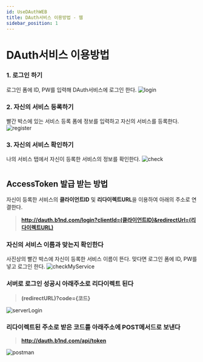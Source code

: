 ```yaml
---
id: UseDAuthWEB
title: DAuth서비스 이용방법 - 웹
sidebar_position: 1
---
```



# <a>DAuth서비스 이용방법</a>
### 1. 로그인 하기
로그인 폼에 ID, PW를 입력해 DAuth서비스에 로그인 한다.
![login](/img/DAuth/DAuthLogin.png)

### 2. 자신의 서비스 등록하기
빨간 박스에 있는 서비스 등록 폼에 정보를 입력하고 자신의 서비스를 등록한다.
![register](/img/DAuth/RegisterService.png)

### 3. 자신의 서비스 확인하기
나의 서비스 탭에서 자신이 등록한 서비스의 정보를 확인한다.
![check](/img/DAuth/CheckService.png)


# 

## <a>AccessToken 발급 받는 방법</a>
자신이 등록한 서비스의 **클라이언트ID** 및 **리다이렉트URL**을 이용하여 아래의 주소로 연결한다.
>**http://dauth.b1nd.com/login?clientId=(클라이언트ID)&redirectUrl=(리다이렉트URL)**

### 자신의 서비스 이름과 맞는지 확인한다
사진상의 빨간 박스에 자신이 등록한 서비스 이름이 뜬다. 맞다면 로그인 폼에 ID, PW를 넣고 로그인 한다.
![checkMyService](/img/DAuth/CheckMyService.png)

### 서버로 로그인 성공시 아래주소로 리다이렉트 된다
>**(redirectURL)?code={코드}**

![serverLogin](/img/DAuth/serverLogin.png)

### 리다이렉트된 주소로 받은 코드를 아래주소에 POST메서드로 보낸다
>**http://dauth.b1nd.com/api/token**

![postman](/img/DAuth/postman.png)